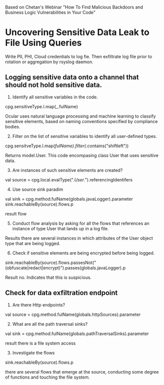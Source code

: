 Based on Chetan's Webinar "How To Find Malicious Backdoors and Business Logic Vulnerabilities in Your Code"

# Uncovering Sensitive Data Leak to File Using Queries

Write PII, PHI, Cloud credentials to log fie. Then exfiltrate log file prior to rotation or aggregation by rsyslog daemon.

## Logging sensitive data onto a channel that should not hold sensitive data.

1. Identify all sensitive variables in the code.

cpg.sensitiveType.l.map(_.fulName)

Ocular uses natural language processing and machine learning to classify sensitive elements, based on naming conventions specified by compliance bodies.

2. Filter on the list of sensitive variables to identify all user-defined types.

cpg.sensitveType.l.map(_fulName).filter(_.contains("shiftleft"))

Returns model.User. This code encompasing class User that uses sensitive data.

3. Are instances of such sensitive elements are created?

val source = cpg.local.evalType(".*User.*").referencingIdentifers

4. Use source sink paradim

val sink = cpg.method.fulName(globals.javaLogger).parameter
sink.reachableBy(source).flows.p

result flow

5. Conduct flow analysis by asking for all the flows that references an instance of type User that lands up in a log file.

Results there are several instances in which attributes of the User object type that are being logged. 

6. Check if sensitive elements are being encrypted before being logged. 

sink.reachableBy(source).flows.passesNot("(obfuscate|redact|encrypt)").passes(globals.javaLogger).p

Result no. Indicates that this is suspicious.

## Check for data exfiltration endpoint

1. Are there Http endpoints?

val source = cpg.method.fulName(globals.httpSources).parameter

2. What are all the path traversal sinks?

val sink = cpg.method.fulName(globals.pathTraversalSinks).parameter

result there is a file system access

3. Investigate the flows

sink.reachableBy(source).flows.p

there are several flows that emerge at the source, conducting some degree of functions and touching the file system.
